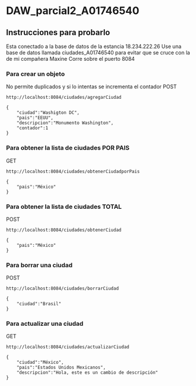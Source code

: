 # DAW_parcial2_A01746540

## Instrucciones para probarlo

Esta conectado a la base de datos de la estancia 18.234.222.26
Use una base de datos llamada ciudades_A01746540 para evitar que se cruce con la de mi compañera Maxine
Corre sobre el puerto 8084

### Para crear un objeto
No permite duplicados y si lo intentas se incrementa el contador
POST
```
http://localhost:8084/ciudades/agregarCiudad
```
```
{
    "ciudad":"Washigton DC",
    "pais":"EEUU",
    "descripcion":"Monumento Washington",
    "contador":1
}
```
### Para obtener la lista de ciudades POR PAIS
GET
```
http://localhost:8084/ciudades/obtenerCiudadporPais
```
```
{
    "pais":"México"
}
```
### Para obtener la lista de ciudades TOTAL
POST
```
http://localhost:8084/ciudades/obtenerCiudad
```
```
{
    "pais":"México"
}
```
### Para borrar una ciudad
POST
```
http://localhost:8084/ciudades/borrarCiudad
```
```
{
    "ciudad":"Brasil"
}
```
### Para actualizar una ciudad
GET
```
http://localhost:8084/ciudades/actualizarCiudad
```
```
{
    "ciudad":"México",
    "pais":"Estados Unidos Mexicanos",
    "descripcion":"Hola, este es un cambio de descripción"
}
```
